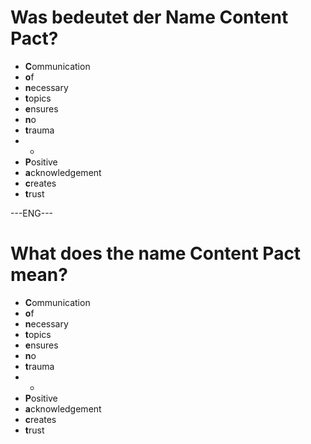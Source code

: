 # Was bedeutet der Name Content Pact?
* **C**ommunication
* **o**f
* **n**ecessary
* **t**opics
* **e**nsures
* **n**o
* **t**rauma
* -
* **P**ositive
* **a**cknowledgement
* **c**reates
* **t**rust

---ENG---

# What does the name Content Pact mean?
* **C**ommunication
* **o**f
* **n**ecessary
* **t**opics
* **e**nsures
* **n**o
* **t**rauma
* -
* **P**ositive
* **a**cknowledgement
* **c**reates
* **t**rust